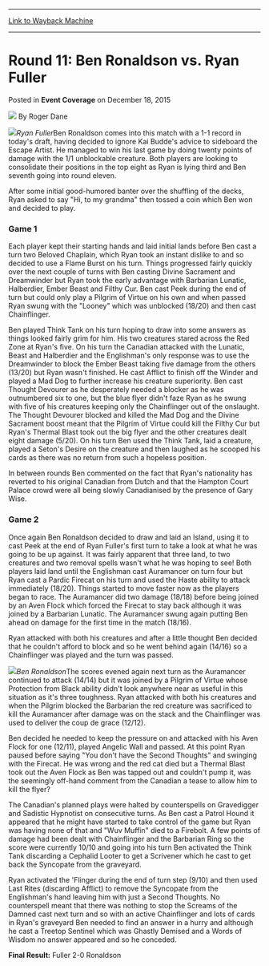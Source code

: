 
---
[Link to Wayback Machine](https://web.archive.org/web/20220516191001/https://magic.wizards.com/en/articles/archive/event-coverage/round-11-ben-ronaldson-vs-ryan-fuller-2015-12-18)

[_metadata_:author]:- "Roger Dane"
[_metadata_:description]:- "Ryan FullerBen Ronaldson comes into this match with a 1-1 record in today's draft, having decided to ignore Kai Budde's advice to sideboard the Escape Artist. He managed to win his last game by doing twenty points of damage with the 1/1 unblockable creature. Both players are looking to consolidate their positions in the top eight as Ryan is lying third and Ben seventh going"
[_metadata_:generator]:- "Drupal 7 (http://drupal.org)"
[_metadata_:node]:- "955116"
[_metadata_:publish_date]:- "2015-12-18"
[_metadata_:source]:- "div-main-content"
[_metadata_:title]:- "Round 11: Ben Ronaldson vs. Ryan Fuller"
[_metadata_:wayback_capture_timestamp]:- "2022-05-16 19:10:01"
[_metadata_:wayback_raw_url]:- "https://web.archive.org/web/20220516191001id_/https://magic.wizards.com/en/articles/archive/event-coverage/round-11-ben-ronaldson-vs-ryan-fuller-2015-12-18"
[_metadata_:wayback_url]:- "https://magic.wizards.com/en/articles/archive/event-coverage/round-11-ben-ronaldson-vs-ryan-fuller-2015-12-18"
---


Round 11: Ben Ronaldson vs. Ryan Fuller
=======================================



 Posted in **Event Coverage**
 on December 18, 2015 






![](https://media.magic.wizards.com/styles/auth_small/public/generic-avatar-150_585.png)
By Roger Dane











![](https://media.magic.wizards.com/image_legacy_migration/sideboard/images/gpbia01/a908.jpg)*Ryan Fuller*Ben Ronaldson comes into this match with a 1-1 record in today's draft, having decided to ignore Kai Budde's advice to sideboard the Escape Artist. He managed to win his last game by doing twenty points of damage with the 1/1 unblockable creature. Both players are looking to consolidate their positions in the top eight as Ryan is lying third and Ben seventh going into round eleven.


After some initial good-humored banter over the shuffling of the decks, Ryan asked to say "Hi, to my grandma" then tossed a coin which Ben won and decided to play.


### Game 1


Each player kept their starting hands and laid initial lands before Ben cast a turn two Beloved Chaplain, which Ryan took an instant dislike to and so decided to use a Flame Burst on his turn. Things progressed fairly quickly over the next couple of turns with Ben casting Divine Sacrament and Dreamwinder but Ryan took the early advantage with Barbarian Lunatic, Halberdier, Ember Beast and Filthy Cur. Ben cast Peek during the end of turn but could only play a Pilgrim of Virtue on his own and when passed Ryan swung with the "Looney" which was unblocked (18/20) and then cast Chainflinger. 


Ben played Think Tank on his turn hoping to draw into some answers as things looked fairly grim for him. His two creatures stared across the Red Zone at Ryan's five. On his turn the Canadian attacked with the Lunatic, Beast and Halberdier and the Englishman's only response was to use the Dreamwinder to block the Ember Beast taking five damage from the others (13/20) but Ryan wasn't finished. He cast Afflict to finish off the Winder and played a Mad Dog to further increase his creature superiority. Ben cast Thought Devourer as he desperately needed a blocker as he was outnumbered six to one, but the blue flyer didn't faze Ryan as he swung with five of his creatures keeping only the Chainflinger out of the onslaught. The Thought Devourer blocked and killed the Mad Dog and the Divine Sacrament boost meant that the Pilgrim of Virtue could kill the Filthy Cur but Ryan's Thermal Blast took out the big flyer and the other creatures dealt eight damage (5/20). On his turn Ben used the Think Tank, laid a creature, played a Seton's Desire on the creature and then laughed as he scooped his cards as there was no return from such a hopeless position.


In between rounds Ben commented on the fact that Ryan's nationality has reverted to his original Canadian from Dutch and that the Hampton Court Palace crowd were all being slowly Canadianised by the presence of Gary Wise.


### Game 2


Once again Ben Ronaldson decided to draw and laid an Island, using it to cast Peek at the end of Ryan Fuller's first turn to take a look at what he was going to be up against. It was fairly apparent that three land, to two creatures and two removal spells wasn't what he was hoping to see! Both players laid land until the Englishman cast Auramancer on turn four but Ryan cast a Pardic Firecat on his turn and used the Haste ability to attack immediately (18/20). Things started to move faster now as the players began to race. The Auramancer did two damage (18/18) before being joined by an Aven Flock which forced the Firecat to stay back although it was joined by a Barbarian Lunatic. The Auramancer swung again putting Ben ahead on damage for the first time in the match (18/16). 


Ryan attacked with both his creatures and after a little thought Ben decided that he couldn't afford to block and so he went behind again (14/16) so a Chainflinger was played and the turn was passed. 


![](https://media.magic.wizards.com/image_legacy_migration/sideboard/images/gpbia01/a909.jpg)*Ben Ronaldson*The scores evened again next turn as the Auramancer continued to attack (14/14) but it was joined by a Pilgrim of Virtue whose Protection from Black ability didn't look anywhere near as useful in this situation as it's three toughness. Ryan attacked with both his creatures and when the Pilgrim blocked the Barbarian the red creature was sacrificed to kill the Auramancer after damage was on the stack and the Chainflinger was used to deliver the coup de grace (12/12). 


Ben decided he needed to keep the pressure on and attacked with his Aven Flock for one (12/11), played Angelic Wall and passed. At this point Ryan paused before saying "You don't have the Second Thoughts" and swinging with the Firecat. He was wrong and the red cat died but a Thermal Blast took out the Aven Flock as Ben was tapped out and couldn't pump it, was the seemingly off-hand comment from the Canadian a tease to allow him to kill the flyer? 


The Canadian's planned plays were halted by counterspells on Gravedigger and Sadistic Hypnotist on consecutive turns. As Ben cast a Patrol Hound it appeared that he might have started to take control of the game but Ryan was having none of that and "Wuv Muffin" died to a Firebolt. A few points of damage had been dealt with Chainflinger and the Barbarian Ring so the score were currently 10/10 and going into his turn Ben activated the Think Tank discarding a Cephalid Looter to get a Scrivener which he cast to get back the Syncopate from the graveyard. 


Ryan activated the 'Flinger during the end of turn step (9/10) and then used Last Rites (discarding Afflict) to remove the Syncopate from the Englishman's hand leaving him with just a Second Thoughts. No counterspell meant that there was nothing to stop the Screams of the Damned cast next turn and so with an active Chainflinger and lots of cards in Ryan's graveyard Ben needed to find an answer in a hurry and although he cast a Treetop Sentinel which was Ghastly Demised and a Words of Wisdom no answer appeared and so he conceded.


**Final Result:** Fuller 2-0 Ronaldson







